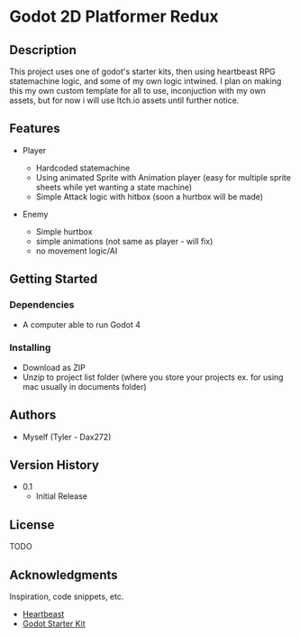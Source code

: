 # Godot 2D Platformer Redux


## Description

This project uses one of godot's starter kits, then using heartbeast RPG statemachine logic, and some of my own logic intwined. I plan on making this my own custom template for all to use, inconjuction with my own assets, but for now i will use Itch.io assets until further notice.

## Features

* Player
  * Hardcoded statemachine
  * Using animated Sprite with Animation player (easy for multiple sprite sheets while yet wanting a state machine)
  * Simple Attack logic with hitbox (soon a hurtbox will be made)
 
* Enemy
  * Simple hurtbox
  * simple animations (not same as player - will fix)
  * no movement logic/AI 

## Getting Started

### Dependencies

* A computer able to run Godot 4

### Installing

* Download as ZIP
* Unzip to project list folder (where you store your projects ex. for using mac usually in documents folder)

## Authors

* Myself (Tyler - Dax272)

## Version History

* 0.1
    * Initial Release

## License

TODO

## Acknowledgments

Inspiration, code snippets, etc.
* [Heartbeast](https://www.youtube.com/@uheartbeast)
* [Godot Starter Kit](https:TODO)
